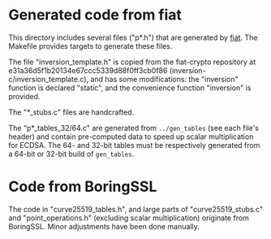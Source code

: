 # Generated code from fiat

This directory includes several files ("p*.h") that are generated by
[fiat](https://github.com/mit-plv/fiat-crypto). The Makefile provides
targets to generate these files.

The file "inversion_template.h" is copied from the fiat-crypto repository
at e31a36d5f1b20134e67ccc5339d88f0ff3cb0f86 (inversion-c/inversion_template.c),
and has some modifications: the "inversion" function is declared "static",
and the convenience function "inversion" is provided.

The "*_stubs.c" files are handcrafted.

The "p*_tables_32/64.c" are generated from `../gen_tables` (see each file's
header) and contain pre-computed data to speed up scalar multiplication for
ECDSA. The 64- and 32-bit tables must be respectively generated from a 64-bit or
32-bit build of `gen_tables`.

# Code from BoringSSL

The code in "curve25519_tables.h", and large parts of
"curve25519_stubs.c" and "point_operations.h" (excluding scalar multiplication)
originate from BoringSSL. Minor adjustments have been done manually.
